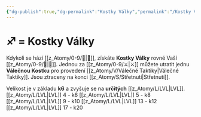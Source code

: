 ```yaml
---
{"dg-publish":true,"dg-permalink":"Kostky Války","permalink":"/Kostky Války/"}
---
```


# ♐ = Kostky Války
Kdykoli se hází [[z_Atomy/0-9/🏁\|🏁]], získáte **Kostky Války** rovné Vaší [[z_Atomy/0-9/📖\|📖]]. Jednou za [[z_Atomy/0-9/⚔️\|⚔️]] můžete utratit jednu **Válečnou Kostku** pro provedení [[z_Atomy/V/Válečné Taktiky\|Válečné Taktiky]]. Jsou ztraceny na konci [[z_Atomy/S/Střetnutí\|Střetnutí]].

Velikost je v základu **k6** a zvyšuje se na **určitých** [[z_Atomy/L/LVL\|LVL]].
[[z_Atomy/L/LVL\|LVL]] 4 - k6
[[z_Atomy/L/LVL\|LVL]] 5 - k8
[[z_Atomy/L/LVL\|LVL]] 9 - k10
[[z_Atomy/L/LVL\|LVL]] 13 - k12
[[z_Atomy/L/LVL\|LVL]] 17 - k20